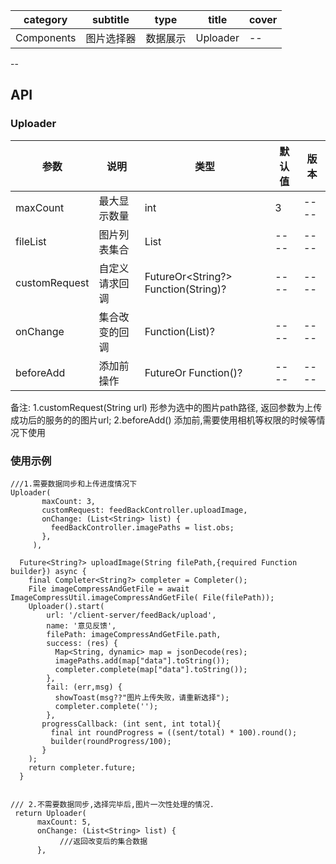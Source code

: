 | category| subtitle| type | title | cover |
| --- | --- | --- | --- | --- |
| Components | 图片选择器 | 数据展示  |Uploader | -- | 
--

## API

###  Uploader  
|  参数   | 说明  |  类型   | 默认值  |  版本 |
|  ----  | ----  |  ----  | ----  |  ----  |
|  maxCount  | 最大显示数量  |  int  | 3  |  ----  |
|  fileList  | 图片列表集合  |  List<String>  | ----  |  ----  |
|  customRequest  | 自定义请求回调  |  FutureOr<String?> Function(String)?  | ----  |  ----  |
|  onChange  | 集合改变的回调  |  Function(List<String>)?  | ----  |  ----  |
|  beforeAdd  | 添加前操作  |  FutureOr<bool> Function()?  | ----  |  ----  |
备注:
  1.customRequest(String url) 形参为选中的图片path路径,  返回参数为上传成功后的服务的的图片url;
  2.beforeAdd()  添加前,需要使用相机等权限的时候等情况下使用

### 使用示例

```
///1.需要数据同步和上传进度情况下
Uploader(
       maxCount: 3,
       customRequest: feedBackController.uploadImage,
       onChange: (List<String> list) {
         feedBackController.imagePaths = list.obs;
       },
     ),

  Future<String?> uploadImage(String filePath,{required Function builder}) async {
    final Completer<String?> completer = Completer();
    File imageCompressAndGetFile = await ImageCompressUtil.imageCompressAndGetFile( File(filePath));
    Uploader().start(
        url: '/client-server/feedBack/upload',
        name: '意见反馈',
        filePath: imageCompressAndGetFile.path,
        success: (res) {
          Map<String, dynamic> map = jsonDecode(res);
          imagePaths.add(map["data"].toString());
          completer.complete(map["data"].toString());
        },
        fail: (err,msg) {
          showToast(msg??"图片上传失败，请重新选择");
          completer.complete('');
        },
       progressCallback: (int sent, int total){
         final int roundProgress = ((sent/total) * 100).round();
         builder(roundProgress/100);
       }
    );
    return completer.future;
  }


/// 2.不需要数据同步,选择完毕后,图片一次性处理的情况.
 return Uploader(
      maxCount: 5,
      onChange: (List<String> list) {
           ///返回改变后的集合数据
      },


```